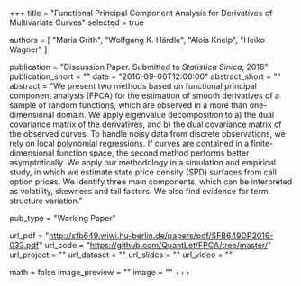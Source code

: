 +++
title = "Functional Principal Component Analysis for Derivatives of Multivariate Curves"
selected = true

authors = [
  "Maria Grith",
  "Wolfgang K. Härdle",
  "Alois Kneip",
  "Heiko Wagner"
]

publication = "Discussion Paper. Submitted to *Statistica Sinica*, 2016"
publication_short = ""
date = "2016-09-06T12:00:00"
abstract_short = ""
abstract = "We present two methods based on functional principal component analysis (FPCA) for the estimation of smooth derivatives of a sample of random functions, which are observed in a more than one-dimensional domain. We apply eigenvalue decomposition to a) the dual covariance matrix of the derivatives, and b) the dual covariance matrix of the observed curves. To handle noisy data from discrete observations, we rely on local polynomial regressions. If curves are contained in a finite-dimensional function space, the second method performs better asymptotically. We apply our methodology in a simulation and empirical study, in which we estimate state price density (SPD) surfaces from call option prices. We identify three main components, which can be interpreted as volatility, skewness and tail factors. We also find evidence for term structure variation."

pub_type = "Working Paper"

url_pdf = "http://sfb649.wiwi.hu-berlin.de/papers/pdf/SFB649DP2016-033.pdf"
url_code = "https://github.com/QuantLet/FPCA/tree/master/"
url_project = ""
url_dataset = ""
url_slides = ""
url_video = ""

math = false
image_preview = ""
image = ""
+++
